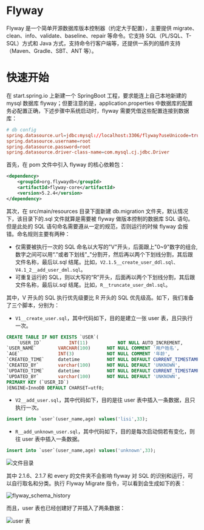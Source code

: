 # Flyway

Flyway 是一个简单开源数据库版本控制器（约定大于配置），主要提供 migrate、clean、info、validate、baseline、repair 等命令。它支持 SQL（PL/SQL、T-SQL）方式和 Java 方式，支持命令行客户端等，还提供一系列的插件支持（Maven、Gradle、SBT、ANT 等）。

# 快速开始

在 start.spring.io 上新建一个 SpringBoot 工程，要求能连上自己本地新建的 mysql 数据库 flyway；但要注意的是，application.properties 中数据库的配置务必配置正确，下述步骤中系统启动时，flyway 需要凭借这些配置连接到数据库：

```conf
# db config
spring.datasource.url=jdbc:mysql://localhost:3306/flyway?useUnicode=true&characterEncoding=utf8&serverTimezone=GMT
spring.datasource.username=root
spring.datasource.password=root
spring.datasource.driver-class-name=com.mysql.cj.jdbc.Driver
```

首先，在 pom 文件中引入 flyway 的核心依赖包：

```xml
<dependency>
    <groupId>org.flywaydb</groupId>
    <artifactId>flyway-core</artifactId>
    <version>5.2.4</version>
</dependency>
```

其次，在 src/main/resources 目录下面新建 db.migration 文件夹，默认情况下，该目录下的.sql 文件就算是需要被 flyway 做版本控制的数据库 SQL 语句。但是此处的 SQL 语句命名需要遵从一定的规范，否则运行的时候 flyway 会报错。命名规则主要有两种：

- 仅需要被执行一次的 SQL 命名以大写的"V"开头，后面跟上"0~9"数字的组合,数字之间可以用“.”或者下划线"\_"分割开，然后再以两个下划线分割，其后跟文件名称，最后以.sql 结尾。比如，`V2.1.5__create_user_ddl.sql、V4.1_2__add_user_dml.sql`。
- 可重复运行的 SQL，则以大写的“R”开头，后面再以两个下划线分割，其后跟文件名称，最后以.sql 结尾。比如，`R__truncate_user_dml.sql`。

其中，V 开头的 SQL 执行优先级要比 R 开头的 SQL 优先级高。如下，我们准备了三个脚本，分别为：

- `V1__create_user.sql`，其中代码如下，目的是建立一张 user 表，且只执行一次。

```sql
CREATE TABLE IF NOT EXISTS `USER`(
    `USER_ID`          INT(11)           NOT NULL AUTO_INCREMENT,
`USER_NAME`        VARCHAR(100)      NOT NULL COMMENT '用户姓名',
`AGE`              INT(3)            NOT NULL COMMENT '年龄',
`CREATED_TIME`     datetime          NOT NULL DEFAULT CURRENT_TIMESTAMP,
`CREATED_BY`       varchar(100)      NOT NULL DEFAULT 'UNKNOWN',
`UPDATED_TIME`     datetime          NOT NULL DEFAULT CURRENT_TIMESTAMP,
`UPDATED_BY`       varchar(100)      NOT NULL DEFAULT 'UNKNOWN',
PRIMARY KEY (`USER_ID`)
)ENGINE=InnoDB DEFAULT CHARSET=utf8;
```

- `V2__add_user.sql`，其中代码如下，目的是往 user 表中插入一条数据，且只执行一次。

```sql
insert into `user`(user_name,age) values('lisi',33);
```

- `R__add_unknown_user.sql`，其中代码如下，目的是每次启动倘若有变化，则往 user 表中插入一条数据。

```sql
insert into `user`(user_name,age) values('unknown',33);
```

![文件目录](https://pic.imgdb.cn/item/61a2f3cf2ab3f51d91844a8d.jpg)

其中 2.1.6、2.1.7 和 every 的文件夹不会影响 flyway 对 SQL 的识别和运行，可以自行取名和分类。执行 Flyway Migrate 指令，可以看到会生成如下的表：

![flyway_schema_history](https://pic.imgdb.cn/item/61a2f42b2ab3f51d9184a783.jpg)

而且，user 表也已经创建好了并插入了两条数据：

![user 表](https://pic.imgdb.cn/item/61a2f44a2ab3f51d9184c693.jpg)
